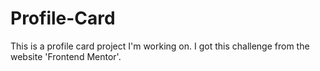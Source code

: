 # Profile-Card
This is a profile card project I'm working on. I got this challenge from the website 'Frontend Mentor'.
